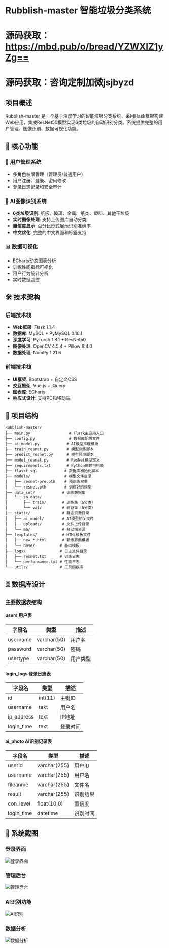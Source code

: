 # Rubblish-master 智能垃圾分类系统
# 源码获取：https://mbd.pub/o/bread/YZWXlZ1yZg==
# 源码获取：咨询定制加微jsjbyzd
## 项目概述

Rubblish-master 是一个基于深度学习的智能垃圾分类系统，采用Flask框架构建Web应用，集成ResNet50模型实现6类垃圾的自动识别分类。系统提供完整的用户管理、图像识别、数据可视化功能。

## 🚀 核心功能

### 🔐 用户管理系统

- 多角色权限管理（管理员/普通用户）
- 用户注册、登录、密码修改
- 登录日志记录和安全审计

### 🤖 AI图像识别系统

- **6类垃圾识别**: 纸板、玻璃、金属、纸类、塑料、其他干垃圾
- **实时图像处理**: 支持上传图片自动分类
- **置信度显示**: 百分比形式展示识别准确率
- **中文优化**: 完整的中文界面和标签支持

### 📊 数据可视化

- ECharts动态图表分析
- 训练性能指标可视化
- 用户行为统计分析
- 实时数据监控

## 🛠️ 技术架构

### 后端技术栈

- **Web框架**: Flask 1.1.4
- **数据库**: MySQL + PyMySQL 0.10.1
- **深度学习**: PyTorch 1.8.1 + ResNet50
- **图像处理**: OpenCV 4.5.4 + Pillow 8.4.0
- **数据处理**: NumPy 1.21.6

### 前端技术栈

- **UI框架**: Bootstrap + 自定义CSS
- **交互框架**: Vue.js + jQuery
- **图表库**: ECharts
- **响应式设计**: 支持PC和移动端

## 📁 项目结构

```
Rubblish-master/
├── main.py                 # Flask主应用入口
├── config.py               # 数据库配置文件
├── ai_model.py            # AI模型推理模块
├── train_resnet.py        # 模型训练脚本
├── predict_resnet.py      # 模型预测脚本
├── model_resnet.py        # ResNet模型定义
├── requirements.txt       # Python依赖包列表
├── flaskt.sql            # 数据库初始化脚本
├── models/               # 模型文件目录
│   ├── resnet-pre.pth    # 预训练权重
│   └── resnet.pth        # 训练好的模型
├── data_set/            # 训练数据集
│   └── sn_data/
│       ├── train/       # 训练集（6分类）
│       └── val/         # 验证集（6分类）
├── static/              # 静态资源目录
│   ├── ai_model/        # AI模型相关文件
│   ├── uploads/         # 文件上传目录
│   └── mb/              # 移动端资源
├── templates/           # HTML模板文件
│   ├── new_*.html       # 新版界面模板
│   └── base/           # 基础模板
├── logs/               # 日志文件目录
│   ├── resnet.txt      # 训练日志
│   └── performance.txt # 性能日志
└── utils/              # 工具函数库
```

## 🗄️ 数据库设计

### 主要数据表结构

#### users 用户表

| 字段名   | 类型        | 描述     |
| -------- | ----------- | -------- |
| username | varchar(50) | 用户名   |
| password | varchar(50) | 密码     |
| usertype | varchar(50) | 用户类型 |

#### login_logs 登录日志表

| 字段名     | 类型    | 描述     |
| ---------- | ------- | -------- |
| id         | int(11) | 主键ID   |
| username   | text    | 用户名   |
| ip_address | text    | IP地址   |
| login_time | text    | 登录时间 |

#### ai_photo AI识别记录表

| 字段名     | 类型         | 描述     |
| ---------- | ------------ | -------- |
| userid     | varchar(255) | 用户ID   |
| username   | varchar(255) | 用户名   |
| fileanme   | varchar(255) | 文件名   |
| result     | varchar(255) | 识别结果 |
| con_level  | float(10,0)  | 置信度   |
| login_time | datetime     | 识别时间 |

## 📸 系统截图

### 登录界面
![登录界面](1.png)

### 管理后台
![管理后台](2.png)

### AI识别功能
![AI识别](3.png)

### 数据分析
![数据分析](4.png)
